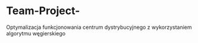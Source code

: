 # Team-Project-
Optymalizacja funkcjonowania centrum dystrybucyjnego z wykorzystaniem algorytmu węgierskiego

